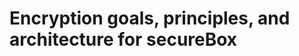 Encryption goals, principles, and architecture for secureBox
============================================================
